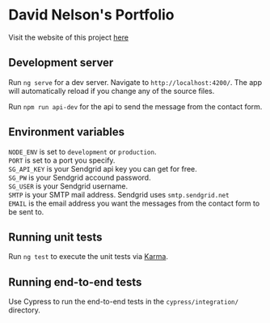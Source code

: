 # David Nelson's Portfolio

Visit the website of this project [here](https://www.davidmarknelson.com/)

## Development server

Run `ng serve` for a dev server. Navigate to `http://localhost:4200/`. The app will automatically reload if you change any of the source files.

Run `npm run api-dev` for the api to send the message from the contact form.

## Environment variables

`NODE_ENV` is set to `development` or `production`.  
`PORT` is set to a port you specify.  
`SG_API_KEY` is your Sendgrid api key you can get for free.  
`SG_PW` is your Sendgrid accound password.  
`SG_USER` is your Sendgrid username.  
`SMTP` is your SMTP mail address. Sendgrid uses `smtp.sendgrid.net`  
`EMAIL` is the email address you want the messages from the contact form to be sent to.

## Running unit tests

Run `ng test` to execute the unit tests via [Karma](https://karma-runner.github.io).

## Running end-to-end tests

Use Cypress to run the end-to-end tests in the `cypress/integration/` directory.